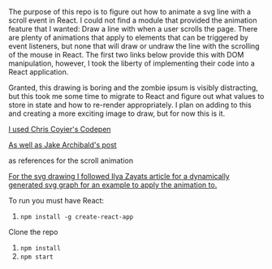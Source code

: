 The purpose of this repo is to figure out how to animate a svg line with a scroll event in React. I could not find a module that provided the animation feature that I wanted: Draw a line with when a user scrolls the page. There are plenty of animations that apply to elements that can be triggered by event listeners, but none that will draw or undraw the line with the scrolling of the mouse in React. The first two links below provide this with DOM manipulation, however, I took the liberty of implementing their code into a React application.

Granted, this drawing is boring and the zombie ipsum is visibly distracting, but this took me some time to migrate to React and figure out what values to store in state and how to re-render appropriately. I plan on adding to this and creating a more exciting image to draw, but for now this is it.

[I used Chris Coyier's Codepen](https://codepen.io/chriscoyier/pen/YXgWam?editors=0111)

[As well as Jake Archibald's post](https://jakearchibald.com/2013/animated-line-drawing-svg/)

as references for the scroll animation

[For the svg drawing I followed Ilya Zayats article for a dynamically generated svg graph for an example to apply the animation to.](https://www.smashingmagazine.com/2015/12/generating-svg-with-react/)

To run you must have React:
1. `npm install -g create-react-app`

Clone the repo
1. `npm install`
2. `npm start`

